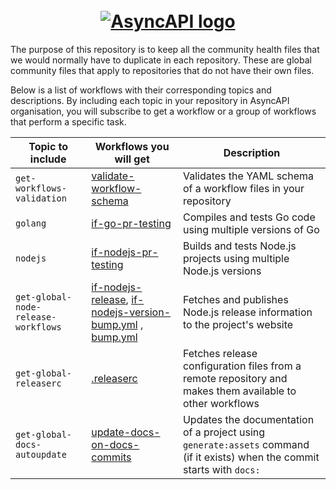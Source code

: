 <h1 align="center">
  <br>
  <a href="https://www.asyncapi.com"><img src="./assets/github-repobanner-ghcommunityhealth.png" alt="AsyncAPI logo"></a>
</h1>

The purpose of this repository is to keep all the community health files that we would normally have to duplicate in each repository. These are global community files that apply to repositories that do not have their own files.





Below is a list of workflows with their corresponding topics and descriptions. By including each topic in your repository in AsyncAPI organisation, you will subscribe to get a workflow or a group of workflows that perform a specific task.

| Topic to include | Workflows you will get | Description |
| --- | --- | --- |
| `get-workflows-validation` | [validate-workflow-schema](.github/workflows/validate-workflow-schema.yml) | Validates the YAML schema of a workflow files in your repository 
| `golang` | [if-go-pr-testing](.github/workflows/if-go-pr-testing.yml) | Compiles and tests Go code using multiple versions of Go
| `nodejs` | [if-nodejs-pr-testing](.github/workflows/if-nodejs-pr-testing.yml) | Builds and tests Node.js projects using multiple Node.js versions
| `get-global-node-release-workflows` | [if-nodejs-release](.github/workflows/if-nodejs-release.yml), [if-nodejs-version-bump.yml](.github/workflows/if-nodejs-version-bump.yml) , [bump.yml](.github/workflows/bump.yml) | Fetches and publishes Node.js release information to the project's website
| `get-global-releaserc` | [.releaserc](.github/workflows/.releaserc) | Fetches release configuration files from a remote repository and makes them available to other workflows 
| `get-global-docs-autoupdate` | [update-docs-on-docs-commits](.github/workflows/update-docs-on-docs-commits.yml) | Updates the documentation of a project using `generate:assets` command (if it exists) when the commit starts with `docs:`